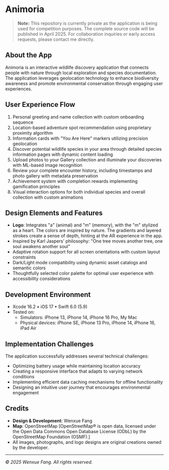 # Animoria

> **Note:** This repository is currently private as the application is being used for competition purposes. The complete source code will be published in April 2025. For collaboration inquiries or early access requests, please contact me directly.

## About the App
Animoria is an interactive wildlife discovery application that connects people with nature through local exploration and species documentation. The application leverages geolocation technology to enhance biodiversity awareness and promote environmental conservation through engaging user experiences.

## User Experience Flow
1. Personal greeting and name collection with custom onboarding sequence
2. Location-based adventure spot recommendation using proprietary proximity algorithm
3. Information cards with "You Are Here" markers utilizing precision geolocation
4. Discover potential wildlife species in your area through detailed species information pages with dynamic content loading
5. Upload photos to your Gallery collection and illuminate your discoveries with ML-based image recognition
6. Review your complete encounter history, including timestamps and photo gallery with metadata preservation
7. Achievement system with completion rewards implementing gamification principles
8. Visual interaction options for both individual species and overall collection with custom animations

## Design Elements and Features
- **Logo**: Integrates "a" (animal) and "m" (memory), with the "m" stylized as a heart. The colors are inspired by nature. The gradients and layered strokes create a sense of depth, hinting at the AR experience in the app.
- Inspired by Karl Jaspers' philosophy: "One tree moves another tree, one soul awakens another soul"
- Adaptive rotation support for all screen orientations with custom layout constraints
- Dark/Light mode compatibility using dynamic asset catalogs and semantic colors
- Thoughtfully selected color palette for optimal user experience with accessibility considerations

## Development Environment
- Xcode 16.2
• iOS 17
• Swift 6.0 (5.9)
- Tested on:
  - Simulators: iPhone 13, iPhone 14, iPhone 16 Pro, My Mac
  - Physical devices: iPhone SE, iPhone 13 Pro, iPhone 14, iPhone 16, iPad Air

## Implementation Challenges
The application successfully addresses several technical challenges:
- Optimizing battery usage while maintaining location accuracy
- Creating a responsive interface that adapts to varying network conditions
- Implementing efficient data caching mechanisms for offline functionality
- Designing an intuitive user journey that encourages environmental engagement

## Credits
- **Design & Development**: Wenxue Fang
- **Map**: OpenStreetMap [OpenStreetMap® is open data, licensed under the Open Data Commons Open Database License (ODbL) by the OpenStreetMap Foundation (OSMF).]
- All images, photographs, and logo designs are original creations owned by the developer.

---
*© 2025 Wenxue Fang. All rights reserved.*
